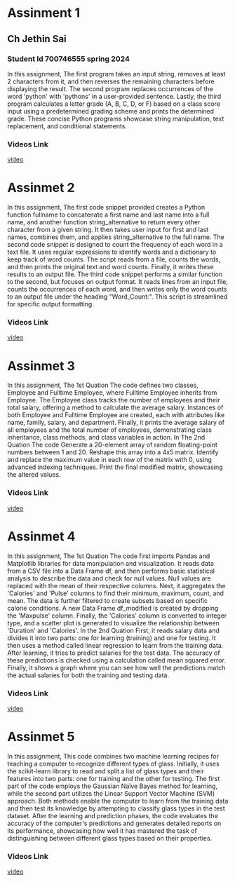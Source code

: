 # Assinment 1 
## Ch Jethin Sai  
### Student Id 700746555 spring 2024
In this assignment,
The first program takes an input string, removes at least 2 characters from it, 
and then reverses the remaining characters before displaying the result. 
The second program replaces occurrences of the word 'python' with 'pythons' in a user-provided sentence. 
Lastly, the third program calculates a letter grade (A, B, C, D, or F) based on a class score input using a 
predetermined grading scheme and prints the determined grade. 
These concise Python programs showcase string manipulation, text replacement, and conditional statements.
### Videos Link
[video](https://drive.google.com/file/d/1iukLEqUVhsTKe1hy8kz8Paw_J1CF2YOa/view?usp=sharing)
# Assinmet 2
In this assignment,
The first code snippet provided creates a Python function fullname to concatenate a first name and last name into a full name, and another function string_alternative to return every other character from a given string. It then takes user input for first and last names, combines them, and applies string_alternative to the full name.
The second code snippet is designed to count the frequency of each word in a text file. It uses regular expressions to identify words and a dictionary to keep track of word counts. The script reads from a file, counts the words, and then prints the original text and word counts. Finally, it writes these results to an output file.
The third code snippet performs a similar function to the second, but focuses on output format. It reads lines from an input file, counts the occurrences of each word, and then writes only the word counts to an output file under the heading "Word_Count:". This script is streamlined for specific output formatting.
### Videos Link
[video](https://drive.google.com/file/d/1sTHuO4gqh4kqSisMmLw7MpnNSLAFnkO5/view?usp=drive_link)
# Assinmet 3
In this assignment,
The 1st Quation The code defines two classes, Employee and Fulltime Employee, where Fulltime Employee inherits from Employee. The Employee class tracks the number of employees and their total salary, offering a method to calculate the average salary. Instances of both Employee and Fulltime Employee are created, each with attributes like name, family, salary, and department. Finally, it prints the average salary of all employees and the total number of employees, demonstrating class inheritance, class methods, and class variables in action.
In The 2nd Quation The code Generate a 20-element array of random floating-point numbers between 1 and 20. Reshape this array into a 4x5 matrix. Identify and replace the maximum value in each row of the matrix with 0, using advanced indexing techniques. Print the final modified matrix, showcasing the altered values.
### Videos Link
[video](https://drive.google.com/file/d/11PVYd6_AbIY01REojxHuEzqjYu8CgzOZ/view?usp=sharing![image](https://github.com/JethinSai/Neural-Network-Deep-Learning/assets/123522601/6423f2dd-922c-4525-9475-47950557d741)
)

# Assinmet 4
In this assignment,
The 1st Quation The code first imports Pandas and Matplotlib libraries for data manipulation and visualization. It reads data from a CSV file into a Data Frame df, and then performs basic statistical analysis to describe the data and check for null values. Null values are replaced with the mean of their respective columns. Next, it aggregates the 'Calories' and 'Pulse' columns to find their minimum, maximum, count, and mean. The data is further filtered to create subsets based on specific calorie conditions. A new Data Frame df_modified is created by dropping the 'Maxpulse' column. Finally, the 'Calories' column is converted to integer type, and a scatter plot is generated to visualize the relationship between 'Duration' and 'Calories'.
In the 2nd Quation 
First, it reads salary data and divides it into two parts: one for learning (training) and one for testing. It then uses a method called linear regression to learn from the training data. After learning, it tries to predict salaries for the test data. The accuracy of these predictions is checked using a calculation called mean squared error. Finally, it shows a graph where you can see how well the predictions match the actual salaries for both the training and testing data.
### Videos Link
[video](https://drive.google.com/file/d/1JIkyj1uvPCVSZ640ZYR3gM6SLiBj_U62/view?usp=sharing![image](https://github.com/JethinSai/Neural-Network-Deep-Learning/assets/123522601/d82b2dd0-4be9-42fe-af2a-bdbc423d0271)
)

# Assinmet 5
In this assignment,
This code combines two machine learning recipes for teaching a computer to recognize different types of glass. Initially, it uses the scikit-learn library to read and split a list of glass types and their features into two parts: one for training and the other for testing. The first part of the code employs the Gaussian Naïve Bayes method for learning, while the second part utilizes the Linear Support Vector Machine (SVM) approach. Both methods enable the computer to learn from the training data and then test its knowledge by attempting to classify glass types in the test dataset. After the learning and prediction phases, the code evaluates the accuracy of the computer's predictions and generates detailed reports on its performance, showcasing how well it has mastered the task of distinguishing between different glass types based on their properties.

### Videos Link
[video]()
